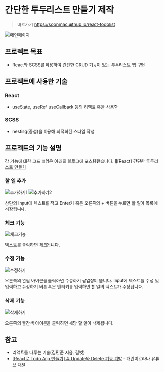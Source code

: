 # 간단한 투두리스트 만들기 제작
>바로가기 https://soonmac.github.io/react-todolist

![메인페이지](./01.PNG)
## 프로젝트 목표
* React와 SCSS를 이용하여 간단한 CRUD 기능이 있는 투두리스트 앱 구현
## 프로젝트에 사용한 기술
### React
* useState, useRef, useCallback 등의 리액트 훅을 사용함
### SCSS
* nesting(중첩)을 이용해 최적화된 스타일 작성

## 프로젝트의 기능 설명
각 기능에 대한 코드 설명은 아래의 블로그에 포스팅했습니다.
📎[[React] 간단한 투두리스트 만들기](https://velog.io/@soonmac/React-%EA%B0%84%EB%8B%A8%ED%95%9C-%ED%88%AC%EB%91%90%EB%A6%AC%EC%8A%A4%ED%8A%B8-%EB%A7%8C%EB%93%A4%EA%B8%B0)
### 할 일 추가
![추가하기1](./03.PNG)
![추가하기2](./04.PNG)

상단의 Input에 텍스트를 적고 Enter키 혹은 오른쪽의 + 버튼을 누르면 할 일이 목록에 저장됩니다. 

### 체크 기능
![체크기능](./05.PNG)

텍스트를 클릭하면 체크됩니다. 

### 수정 기능
![수정하기](./02.PNG)

오른쪽의 연필 아이콘을 클릭하면 수정하기 팝업창이 뜹니다.
Input에 텍스트를 수정 및 입력하고 수정하기 버튼 혹은 엔터키를 입력하면 할 일의 텍스트가 수정됩니다.

### 삭제 기능
![삭제하기](./07.PNG)

오른쪽의 빨간색 아이콘을 클릭하면 해당 할 일이 삭제됩니다.

## 참고
* 리액트를 다루는 기술(김민준 지음, 길벗)
* [[React로 Todo App 만들기] 4. Update와 Delete 기능 개발](https://www.youtube.com/watch?v=51zgTcx3_9w&list=PLyjjOwsFAe8J9tqYqO_y7Fr6FTSncZQZI) - 개린이르라나 유튜브 채널
